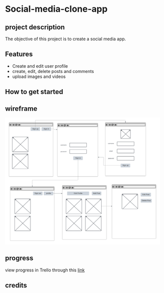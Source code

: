 # Social-media-clone-app

## project description

The objective of this project is to create a social media app.

## Features
 
 * Create and edit user profile
 * create, edit, delete posts and comments
 * upload images and videos

## How to get started



## wireframe
![](images/wirefram.jpg)

## progress
view progress in Trello through this [link](https://trello.com/b/Xhr9TyW7/project-management)


## credits
